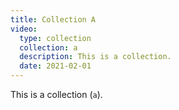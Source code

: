 ```yaml
---
title: Collection A
video:
  type: collection
  collection: a
  description: This is a collection.
  date: 2021-02-01
---
```


This is a collection (`a`).
